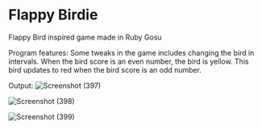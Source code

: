 # Flappy Birdie
Flappy Bird inspired game made in Ruby Gosu

Program features:
Some tweaks in the game includes changing the bird in intervals. When the bird score is an even number, the bird is yellow. This bird updates to red when the bird score is an odd number.

Output:
![Screenshot (397)](https://user-images.githubusercontent.com/80438950/198382136-802250f4-8c3b-45fc-982f-37fd480c2eb0.png)


![Screenshot (398)](https://user-images.githubusercontent.com/80438950/198382154-3a5449b1-31a9-42ac-8823-140dc25e03b6.png)


![Screenshot (399)](https://user-images.githubusercontent.com/80438950/198382167-916d2527-463d-4c04-bd43-23220ea6d182.png)
